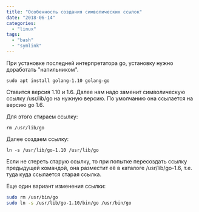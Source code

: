 ```yaml
---
title: "Особенность создания символических ссылок"
date: "2018-06-14"
categories: 
  - "linux"
tags: 
  - "bash"
  - "symlink"
---
```


<!--more-->

При установке последней интерпретатора go, установку нужно доработать "напильником".

`sudo apt install golang-1.10 golang-go`

Ставится версия 1.10 и 1.6.
Далее нам надо заменит символическую ссылку /usr/lib/go на нужную версию.
По умолчанию она ссылается на версию go 1.6.

Для этого стираем ссылку:

`rm /usr/lib/go`

Далее создаем ссылку:

`ln -s /usr/lib/go-1.10 /usr/lib/go`

Если не стереть старую ссылку, то при попытке пересоздать ссылку предыдущей командой, она разместит её в каталоге /usr/lib/go-1.6, т.е. туда куда ссылается старая ссылка.

Еще один вариант изменения ссылки:

```bash
sudo rm /usr/bin/go
sudo ln -s /usr/lib/go-1.10/bin/go /usr/bin/go

```
